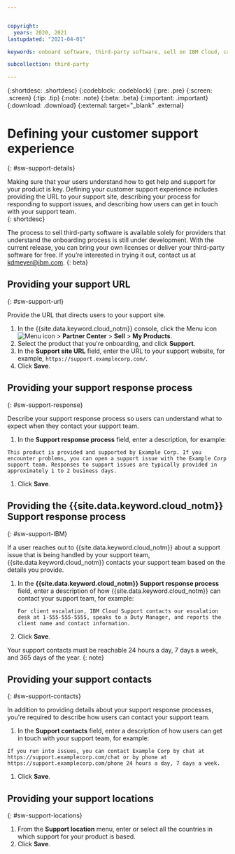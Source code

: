 ```yaml
---


copyright:
  years: 2020, 2021
lastupdated: "2021-04-01"

keywords: onboard software, third-party software, sell on IBM Cloud, catalog details, support, software, partner, sellers, partner center, support, customer support

subcollection: third-party

---
```


{:shortdesc: .shortdesc}
{:codeblock: .codeblock}
{:pre: .pre}
{:screen: .screen}
{:tip: .tip}
{:note: .note}
{:beta: .beta}
{:important: .important}
{:download: .download}
{:external: target="_blank" .external}

# Defining your customer support experience
{: #sw-support-details}

Making sure that your users understand how to get help and support for your product is key. Defining your customer support experience includes providing the URL to your support site, describing your process for responding to support issues, and describing how users can get in touch with your support team.  
{: shortdesc}

The process to sell third-party software is available solely for providers that understand the onboarding process is still under development. With the current release, you can bring your own licenses or deliver your third-party software for free. If you’re interested in trying it out, contact us at kdmeyer@ibm.com.
{: beta}

## Providing your support URL
{: #sw-support-url}

Provide the URL that directs users to your support site. 

1. In the {{site.data.keyword.cloud_notm}} console, click the Menu icon ![Menu icon](../icons/icon_hamburger.svg) > **Partner Center** > **Sell** > **My Products**.
1. Select the product that you're onboarding, and click **Support**. 
1. In the **Support site URL** field, enter the URL to your support website, for example, `https://support.examplecorp.com/`.
1. Click **Save**.

## Providing your support response process
{: #sw-support-response}

Describe your support response process so users can understand what to expect when they contact your support team.

1. In the **Support response process** field, enter a description, for example: 

  `This product is provided and supported by Example Corp. If you encounter problems, you can open a support issue with the Example Corp support team. Responses to support issues are typically provided in approximately 1 to 2 business days.` 

1. Click **Save**.

## Providing the {{site.data.keyword.cloud_notm}} Support response process 
{: #sw-support-IBM}

If a user reaches out to {{site.data.keyword.cloud_notm}} about a support issue that is being handled by your support team, {{site.data.keyword.cloud_notm}} contacts your support team based on the details you provide. 

1. In the **{{site.data.keyword.cloud_notm}} Support response process** field, enter a description of how {{site.data.keyword.cloud_notm}} can contact your support team, for example: 

   `For client escalation, IBM Cloud Support contacts our escalation desk at 1-555-555-5555, speaks to a Duty Manager, and reports the client name and contact information.`

1. Click **Save**.

Your support contacts must be reachable 24 hours a day, 7 days a week, and 365 days of the year.
{: note}

## Providing your support contacts
{: #sw-support-contacts}

In addition to providing details about your support response processes, you're required to describe how users can contact your support team. 

1. In the **Support contacts** field, enter a description of how users can get in touch with your support team, for example:

  `If you run into issues, you can contact Example Corp by chat at https://support.examplecorp.com/chat or by phone at https://support.examplecorp.com/phone 24 hours a day, 7 days a week.`

1. Click **Save**.

## Providing your support locations
{: #sw-support-locations}

1. From the **Support location** menu, enter or select all the countries in which support for your product is based. 
1. Click **Save**. 




